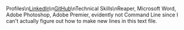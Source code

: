 Profiles\n[LinkedIn](https://www.linkedin.com/in/darren-cedrone-164409137)\n[GitHub](https://github.com/darrencedrone)\nTechnical Skills\nReaper, Microsoft Word, Adobe Photoshop, Adobe Premier, evidently not Command Line since I can't actually figure out how to make new lines in this text file.
